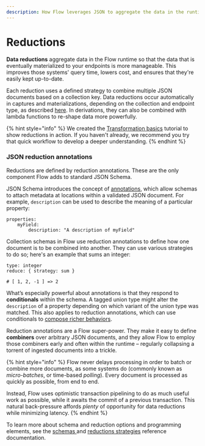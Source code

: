```yaml
---
description: How Flow leverages JSON to aggregate the data in the runtime
---
```


# Reductions

**Data reductions** aggregate data in the Flow runtime so that the data that is eventually materialized to your endpoints is more manageable. This improves those systems' query time, lowers cost, and ensures that they're easily kept up-to-date.&#x20;

Each reduction uses a defined strategy to combine multiple JSON documents based on a collection key. Data reductions occur automatically in captures and materializations, depending on the collection and endpoint type, as described [here](materialization.md#how-materializations-work). In derivations, they can also be combined with lambda functions to re-shape data more powerfully.&#x20;

{% hint style="info" %}
We created the [Transformation basics](../../getting-started/flow-tutorials/reducing-data-volumes-laking-and-materializing-it-to-databases.md) tutorial to show reductions in action. If you haven't already, we recommend you try that quick workflow to develop a deeper understanding.&#x20;
{% endhint %}

### JSON reduction annotations

Reductions are defined by reduction annotations. These are the only component Flow adds to standard JSON Schema.&#x20;

JSON Schema introduces the concept of [annotations](https://json-schema.org/draft/2019-09/json-schema-core.html#rfc.section.7.7), which allow schemas to attach metadata at locations within a validated JSON document. For example, `description` can be used to describe the meaning of a particular property:

```
properties:
    myField:
        description: "A description of myField"
```

Collection schemas in Flow use reduction annotations to define how one document is to be combined into another. They can use various strategies to do so; here's an example that sums an integer:

```
type: integer
reduce: { strategy: sum }

# [ 1, 2, -1 ] => 2
```

What’s especially powerful about annotations is that they respond to **conditionals** within the schema. A tagged union type might alter the `description` of a property depending on which variant of the union type was matched. This also applies to reduction annotations, which can use conditionals to [compose richer behaviors](../../reference/reduction-strategies/composing-with-conditionals.md).

Reduction annotations are a Flow super-power. They make it easy to define **combiners** over arbitrary JSON documents, and they allow Flow to employ those combiners early and often within the runtime – regularly collapsing a torrent of ingested documents into a trickle.

{% hint style="info" %}
Flow never delays processing in order to batch or combine more documents, as some systems do (commonly known as _micro-batches_, or time-based _polling_). Every document is processed as quickly as possible, from end to end.

Instead, Flow uses optimistic transaction pipelining to do as much useful work as possible, while it awaits the commit of a previous transaction. This natural back-pressure affords _plenty_ of opportunity for data reductions while minimizing latency.
{% endhint %}

To learn more about schema and reduction options and programming elements, see the [schemas ](../../reference/catalog-reference/schemas-and-data-reductions.md)and [reductions strategies](../../reference/reduction-strategies/) reference documentation.
